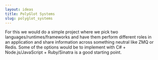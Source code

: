 ```yaml
---
layout: ideas
title: PolyGlot Systems
slug: polyglot_systems
---
```

For this we would do a simple project where we pick two languages/runtimes/frameworks and have them perform different roles in an application and share information across something neutral like ZMQ or Redis. Some of the options would be to implement with C# + Node.js/JavaScript + Ruby/Sinatra is a good starting point.
